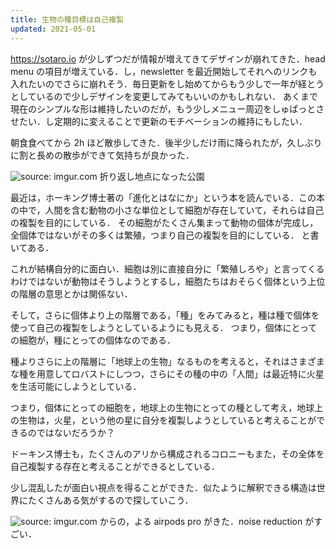 ```yaml
---
title: 生物の種目標は自己複製
updated: 2021-05-01
---
```


https://sotaro.io が少しずつだが情報が増えてきてデザインが崩れてきた．head menu の項目が増えている．し，newsletter を最近開始してそれへのリンクも入れたいのでさらに崩れそう．毎日更新をし始めてからもう少しで一年が経とうとしているので少しデザインを変更してみてもいいのかもしれない．
あくまで現在のシンプルな形は維持したいのだが，もう少しメニュー周辺をしゅぱっとさせたい．し定期的に変えることで更新のモチベーションの維持にもしたい．

朝食食べてから 2h ほど散歩してきた．後半少しだけ雨に降られたが，久しぶりに割と長めの散歩ができて気持ちが良かった．

<img src="https://i.imgur.com/hxVeTTP.jpg" title="source: imgur.com" />
折り返し地点になった公園

最近は，ホーキング博士著の「進化とはなにか」という本を読んでいる．この本の中で，人間を含む動物の小さな単位として細胞が存在していて，それらは自己の複製を目的にしている．
その細胞がたくさん集まって動物の個体が完成し，全個体ではないがその多くは繁殖，つまり自己の複製を目的にしている．
と書いてある．

これが結構自分的に面白い．細胞は別に直接自分に「繁殖しろや」と言ってくるわけではないが動物はそうしようとするし，細胞たちはおそらく個体という上位の階層の意思とかは関係ない．

そして，さらに個体より上の階層である，「種」をみてみると，種は種で個体を使って自己の複製をしようとしているようにも見える．
つまり，個体にとっての細胞が，種にとっての個体なのである．

種よりさらに上の階層に「地球上の生物」なるものを考えると，それはさまざまな種を用意してロバストにしつつ，さらにその種の中の「人間」は最近特に火星を生活可能にしようとしている．

つまり，個体にとっての細胞を，地球上の生物にとっての種として考え，地球上の生物は，火星，という他の星に自分を複製しようとしていると考えることができるのではないだろうか？

ドーキンス博士も，たくさんのアリから構成されるコロニーもまた，その全体を自己複製する存在と考えることができるとしている．

少し混乱したが面白い視点を得ることができた．似たように解釈できる構造は世界にたくさんある気がするので探していこう．

<img src="https://i.imgur.com/AXZEicb.png" title="source: imgur.com" />
からの，よる airpods pro がきた．noise reduction がすごい．
